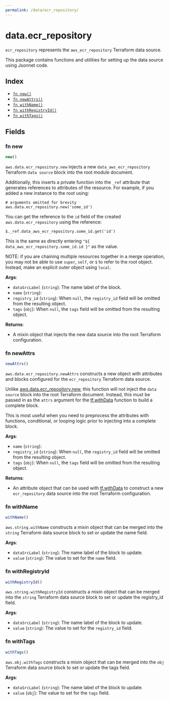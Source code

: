 ```yaml
---
permalink: /data/ecr_repository/
---
```


# data.ecr_repository

`ecr_repository` represents the `aws_ecr_repository` Terraform data source.



This package contains functions and utilities for setting up the data source using Jsonnet code.


## Index

* [`fn new()`](#fn-new)
* [`fn newAttrs()`](#fn-newattrs)
* [`fn withName()`](#fn-withname)
* [`fn withRegistryId()`](#fn-withregistryid)
* [`fn withTags()`](#fn-withtags)

## Fields

### fn new

```ts
new()
```


`aws.data.ecr_repository.new` injects a new `data_aws_ecr_repository` Terraform `data source`
block into the root module document.

Additionally, this inserts a private function into the `_ref` attribute that generates references to attributes of the
resource. For example, if you added a new instance to the root using:

    # arguments omitted for brevity
    aws.data.ecr_repository.new('some_id')

You can get the reference to the `id` field of the created `aws.data.ecr_repository` using the reference:

    $._ref.data_aws_ecr_repository.some_id.get('id')

This is the same as directly entering `"${ data_aws_ecr_repository.some_id.id }"` as the value.

NOTE: if you are chaining multiple resources together in a merge operation, you may not be able to use `super`, `self`,
or `$` to refer to the root object. Instead, make an explicit outer object using `local`.

**Args**:
  - `dataSrcLabel` (`string`): The name label of the block.
  - `name` (`string`): 
  - `registry_id` (`string`):  When `null`, the `registry_id` field will be omitted from the resulting object.
  - `tags` (`obj`):  When `null`, the `tags` field will be omitted from the resulting object.

**Returns**:
- A mixin object that injects the new data source into the root Terraform configuration.


### fn newAttrs

```ts
newAttrs()
```


`aws.data.ecr_repository.newAttrs` constructs a new object with attributes and blocks configured for the `ecr_repository`
Terraform data source.

Unlike [aws.data.ecr_repository.new](#fn-ecr_repositorynew), this function will not inject the `data source`
block into the root Terraform document. Instead, this must be passed in as the `attrs` argument for the
[tf.withData](https://github.com/tf-libsonnet/core/tree/main/docs#fn-withdata) function to build a complete block.

This is most useful when you need to preprocess the attributes with functions, conditional, or looping logic prior to
injecting into a complete block.

**Args**:
  - `name` (`string`): 
  - `registry_id` (`string`):  When `null`, the `registry_id` field will be omitted from the resulting object.
  - `tags` (`obj`):  When `null`, the `tags` field will be omitted from the resulting object.

**Returns**:
  - An attribute object that can be used with [tf.withData](https://github.com/tf-libsonnet/core/tree/main/docs#fn-withdata) to construct a new `ecr_repository` data source into the root Terraform configuration.


### fn withName

```ts
withName()
```

`aws.string.withName` constructs a mixin object that can be merged into the `string`
Terraform data source block to set or update the name field.



**Args**:
  - `dataSrcLabel` (`string`): The name label of the block to update.
  - `value` (`string`): The value to set for the `name` field.


### fn withRegistryId

```ts
withRegistryId()
```

`aws.string.withRegistryId` constructs a mixin object that can be merged into the `string`
Terraform data source block to set or update the registry_id field.



**Args**:
  - `dataSrcLabel` (`string`): The name label of the block to update.
  - `value` (`string`): The value to set for the `registry_id` field.


### fn withTags

```ts
withTags()
```

`aws.obj.withTags` constructs a mixin object that can be merged into the `obj`
Terraform data source block to set or update the tags field.



**Args**:
  - `dataSrcLabel` (`string`): The name label of the block to update.
  - `value` (`obj`): The value to set for the `tags` field.
